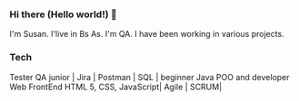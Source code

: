 ### Hi there (Hello world!) 👋

I'm Susan. I'live in Bs As.
I'm QA. I have been working in various projects.

### Tech
Tester QA junior | Jira | Postman | SQL | beginner Java POO and developer Web FrontEnd HTML 5, CSS, JavaScript| Agile | SCRUM|


